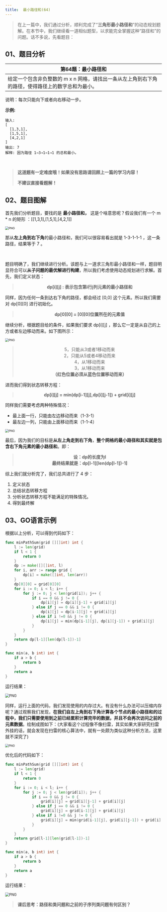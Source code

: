 ```yaml
---
title:  最小路径和(64)
---
```


> 在上一篇中，我们通过分析，顺利完成了“**三角形最小路径和**”的动态规划题解。在本节中，我们继续看一道相似题型，以求能完全掌握这种“路径和”的问题。话不多说，先看题目：
## 01、题目分析

| 第64题：最小路径和                                           |
| ------------------------------------------------------------ |
| 给定一个包含非负整数的 m x n 网格，请找出一条从左上角到右下角的路径，使得路径上的数字总和为最小。 |

说明：每次只能向下或者向右移动一步。

**示例:**

```
输入:
[
  [1,3,1],
  [1,5,1],
  [4,2,1]
]
输出: 7
解释: 因为路径 1→3→1→1→1 的总和最小。
```

<br/>

> **这道题有一定难度哦！如果没有思路请回顾上一篇的学习内容！**
>
> **不建议直接看题解！**

## 02、题目图解

首先我们分析题目，要找的是 **最小路径和，** 这是个啥意思呢？假设我们有一个 m * n 的矩形 ：[[1,3,1],[1,5,1],[4,2,1]]

<img src="./205/1.jpg" alt="PNG" style="zoom: 67%;" />

那从**左上角到右下角**的最小路径和，我们可以很容易看出就是 1-3-1-1-1 ，这一条路径，结果等于 7 。

<br/>

题目明确了，我们继续进行分析。该题与上一道求三角形最小路径和一样，题目明显符合可以**从子问题的最优解进行构建**，所以我们考虑使用动态规划进行求解。首先，我们定义状态：

><center><b> dp[i][j] : 表示包含第i行j列元素的最小路径和 </b></center>

同样，因为任何一条到达右下角的路径，都会经过 [0,0] 这个元素。所以我们需要对 dp[0][0]  进行初始化。

><center><b> dp[0][0] = [0][0]位置所在的元素值 </b></center>

继续分析，根据题目给的条件，如果我们要求 dp[i][j] ，那么它一定是从自己的上方或者左边移动而来。如下图所示：

<img src="./205/2.jpg" alt="PNG" style="zoom: 67%;" />

><center>5，只能从3或者1移动而来</center>
>
><center>2，只能从5或者4移动而来</center>
>
><center>4，从1移动而来</center>
>
><center>3，从1移动而来</center>
>
><center><b> （红色位置必须从蓝色位置移动而来） </b></center>

进而我们得到状态转移方程：

><center><b> dp[i][j] = min(dp[i-1][j],dp[i][j-1]) + grid[i][j] </b></center>

同样我们需要考虑两种特殊情况：

- 最上面一行，只能由左边移动而来（1-3-1）
- 最左边一列，只能由上面移动而来（1-1-4）

<img src="./205/3.jpg" alt="PNG" style="zoom: 67%;" />

最后，因为我们的目标是**从左上角走到右下角**，**整个网格的最小路径和其实就是包含右下角元素的最小路径和**。即：

><center><b> 设：dp的长度为l </b></center>
>
><center><b> 最终结果就是：dp[l-1][len(dp[l-1])-1] </b></center>

综上我们就分析完了，我们总共进行了 4 步：

1. 定义状态
2. 总结状态转移方程
3. 分析状态转移方程不能满足的特殊情况。
4. 得到最终解

## 03、GO语言示例

 根据以上分析，可以得到代码如下：

```go
func minPathSum(grid [][]int) int {
	l := len(grid)
	if l < 1 {
		return 0
	}
	dp := make([][]int, l)
	for i, arr := range grid {
		dp[i] = make([]int, len(arr))
	}
	dp[0][0] = grid[0][0]
	for i := 0; i < l; i++ {
		for j := 0; j < len(grid[i]); j++ {
			if i == 0 && j != 0 {
				dp[i][j] = dp[i][j-1] + grid[i][j]
			} else if j == 0 && i != 0 {
				dp[i][j] = dp[i-1][j] + grid[i][j]
			} else if i !=0 && j != 0 {
				dp[i][j] = min(dp[i-1][j], dp[i][j-1]) + grid[i][j]
			}
		}
	}
	return dp[l-1][len(dp[l-1])-1]
}

func min(a, b int) int {
	if a > b {
		return b
	}
	return a
}
```

运行结果：

<img src="./205/4.jpg" alt="PNG" style="zoom: 80%;" />

同样，运行上面的代码，我们发现使用的内存过大。有没有什么办法可以压缩内存呢？通过观察我们发现，**在我们自左上角到右下角计算各个节点的最小路径和的过程中，我们只需要使用到之前已经累积计算完毕的数据，并且不会再次访问之前的元素数据**。绘制成图如下：(大家看这个过程像不像扫雷，其实如果大家研究扫雷外挂的话，就会发现在扫雷的核心算法中，就有一处颇为类似这种分析方法，这里就不深究了)

<img src="./205/5.jpg" alt="PNG" style="zoom: 67%;" />

优化后的代码如下：

```go
func minPathSum(grid [][]int) int {
	l := len(grid)
	if l < 1 {
		return 0
	}
	for i := 0; i < l; i++ {
		for j := 0; j < len(grid[i]); j++ {
			if i == 0 && j != 0 {
				grid[i][j] = grid[i][j-1] + grid[i][j]
			} else if j == 0 && i != 0 {
				grid[i][j] = grid[i-1][j] + grid[i][j]
			} else if i !=0 && j != 0 {
				grid[i][j] = min(grid[i-1][j], grid[i][j-1]) + grid[i][j]
			}
		}
	}
	return grid[l-1][len(grid[l-1])-1]
}

func min(a, b int) int {
	if a > b {
		return b
	}
	return a
}
```

运行结果：

<img src="./205/6.jpg" alt="PNG" style="zoom: 80%;" />

<br/>

> **课后思考：路径和类问题和之前的子序列类问题有何区别？**
